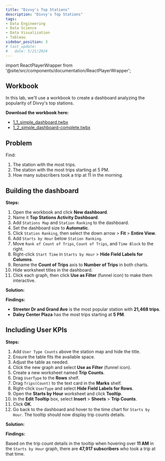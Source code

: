 ```yaml
---
title: "Divvy's Top Stations"
description: "Divvy's Top Stations"
tags: 
- Data Engineering
- Data Science
- Data Visualization
- Tableau
sidebar_position: 3
# last_update:
#   date: 5/21/2024
---
```


import ReactPlayerWrapper from '@site/src/components/documentation/ReactPlayerWrapper';



## Workbook  

In this lab, we'll use a workbook to create a dashboard analyzing the popularity of Divvy's top stations.  

**Download the workbook here:** 

- [1_1_simple_dashboard.twbx](https://github.com/joseeden/joeden/tree/master/docs/022-Data-Engineering/051-Tableau/000-Sample-Datasets/002-Creating-Dashboards/Workbooks) 
- [1_2_simple_dashboard-complete.twbx](https://github.com/joseeden/joeden/tree/master/docs/022-Data-Engineering/051-Tableau/000-Sample-Datasets/002-Creating-Dashboards/Workbooks) 

## Problem

Find:  

1. The station with the most trips.  
2. The station with the most trips starting at 5 PM.  
3. How many subscribers took a trip at 11 in the morning.

## Building the dashboard

**Steps:** 

1. Open the workbook and click **New dashboard**.  
2. Name it **Top Stations Activity Dashboard**.  
3. Add `Stations Map` and `Station Ranking` to the dashboard.  
4. Set the dashboard size to **Automatic**.  
5. Click `Station Ranking`, then select the down arrow > **Fit** > **Entire View**.  
6. Add `Starts by Hour` below `Station Ranking`.  
7. Move `Rank of Count of Trips`, `Count of Trips`, and `Time Block` to the right.  
8. Right-click `Start Time` in `Starts by Hour` > **Hide Field Labels for Columns**.  
9. Rename the **Count of Trips** axis to **Number of Trips** in both charts.  
10. Hide worksheet titles in the dashboard.  
11. Click each graph, then click **Use as Filter** (funnel icon) to make them interactive.  

**Solution:**

<!-- <div class="img-center"> 

![](/gif/docs/snowflake-create-query-sampleee-33.gif)

</div> -->

<ReactPlayerWrapper 
    controls
    url='https://youtu.be/vBzl5NM2mQo' 
/>



**Findings:** 

- **Streeter Dr and Grand Ave** is the most popular station with **21,468 trips**. 
- **Daley Center Plaza** has the most trips starting at **5 PM**.

## Including User KPIs

**Steps:** 

1. Add `User Type Counts` above the station map and hide the title.  
2. Ensure the table fits the available space.  
3. Adjust the table as needed.  
4. Click the new graph and select **Use as Filter** (funnel icon).  
5. Create a new worksheet named **Trip Counts**.  
6. Drag `UserType` to the **Rows** shelf.  
7. Drag `Trips(Count)` to the text card in the **Marks** shelf.  
8. Right-click `UserType` and select **Hide Field Labels for Rows**.  
9. Open the **Starts by Hour** worksheet and click **Tooltip**.  
10. In the **Edit Tooltip** box, select **Insert** > **Sheets** > **Trip Counts**.  
11. Click **OK**.
12. Go back to the dashboard and hover to the time chart for `Starts by Hour`. The tooltip should now display trip counts details.

**Solution:**

<!-- <div class="img-center"> 

![](/gif/docs/snowflake-create-query-sampleee-34.gif)

</div> -->

<ReactPlayerWrapper 
    controls
    url='https://youtu.be/Pq18J6QbZr8' 
/>


**Findings:** 

Based on the trip count details in the tooltip when hovering over **11 AM** in the `Starts by Hour` graph, there are **47,917 subscribers** who took a trip at that time. 